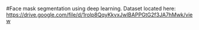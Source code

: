 #Face mask segmentation using deep learning. 
Dataset located here: https://drive.google.com/file/d/1rolp8QqyKkvxJwlBAPPGtG2f3JA7hMwk/view
